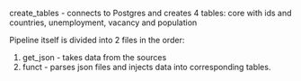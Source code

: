 create_tables - connects to Postgres and creates 4 tables: core with ids and countries, unemployment, vacancy and population

Pipeline itself is divided into 2 files in the order:
  1. get_json - takes data from the sources
  2. funct - parses json files and injects data into corresponding tables.
